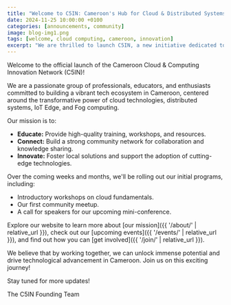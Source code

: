 ```yaml
---
title: "Welcome to C5IN: Cameroon's Hub for Cloud & Distributed Systems Innovation!"
date: 2024-11-25 10:00:00 +0100
categories: [announcements, community]
image: blog-img1.png
tags: [welcome, cloud computing, cameroon, innovation]
excerpt: "We are thrilled to launch C5IN, a new initiative dedicated to fostering growth and expertise in cloud computing, distributed systems, IoT Edge, and Fog technologies across Cameroon."
---
```


Welcome to the official launch of the Cameroon Cloud & Computing Innovation Network (C5IN)!

We are a passionate group of professionals, educators, and enthusiasts committed to building a vibrant tech ecosystem in Cameroon, centered around the transformative power of cloud technologies, distributed systems, IoT Edge, and Fog computing.

Our mission is to:
*   **Educate:** Provide high-quality training, workshops, and resources.
*   **Connect:** Build a strong community network for collaboration and knowledge sharing.
*   **Innovate:** Foster local solutions and support the adoption of cutting-edge technologies.

Over the coming weeks and months, we'll be rolling out our initial programs, including:
*   Introductory workshops on cloud fundamentals.
*   Our first community meetup.
*   A call for speakers for our upcoming mini-conference.

Explore our website to learn more about [our mission]({{ '/about/' | relative_url }}), check out our [upcoming events]({{ '/events/' | relative_url }}), and find out how you can [get involved]({{ '/join/' | relative_url }}).

We believe that by working together, we can unlock immense potential and drive technological advancement in Cameroon. Join us on this exciting journey!

Stay tuned for more updates!

The C5IN Founding Team